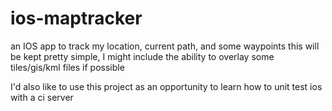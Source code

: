 # ios-maptracker
an IOS app to track my location, current path, and some waypoints 
this will be kept pretty simple, I might include the ability to overlay some tiles/gis/kml files if possible

I'd also like to use this project as an opportunity to learn how to unit test ios with a ci server
